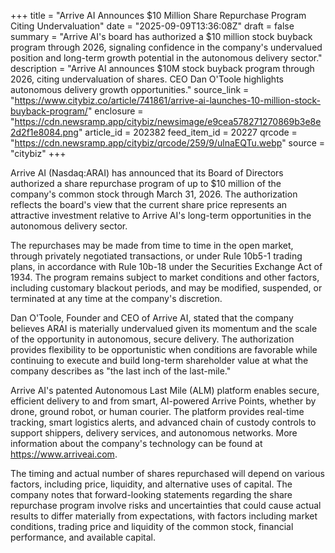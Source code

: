 +++
title = "Arrive AI Announces $10 Million Share Repurchase Program Citing Undervaluation"
date = "2025-09-09T13:36:08Z"
draft = false
summary = "Arrive AI's board has authorized a $10 million stock buyback program through 2026, signaling confidence in the company's undervalued position and long-term growth potential in the autonomous delivery sector."
description = "Arrive AI announces $10M stock buyback program through 2026, citing undervaluation of shares. CEO Dan O'Toole highlights autonomous delivery growth opportunities."
source_link = "https://www.citybiz.co/article/741861/arrive-ai-launches-10-million-stock-buyback-program/"
enclosure = "https://cdn.newsramp.app/citybiz/newsimage/e9cea578271270869b3e8e2d2f1e8084.png"
article_id = 202382
feed_item_id = 20227
qrcode = "https://cdn.newsramp.app/citybiz/qrcode/259/9/ulnaEQTu.webp"
source = "citybiz"
+++

<p>Arrive AI (Nasdaq:ARAI) has announced that its Board of Directors authorized a share repurchase program of up to $10 million of the company's common stock through March 31, 2026. The authorization reflects the board's view that the current share price represents an attractive investment relative to Arrive AI's long-term opportunities in the autonomous delivery sector.</p><p>The repurchases may be made from time to time in the open market, through privately negotiated transactions, or under Rule 10b5-1 trading plans, in accordance with Rule 10b-18 under the Securities Exchange Act of 1934. The program remains subject to market conditions and other factors, including customary blackout periods, and may be modified, suspended, or terminated at any time at the company's discretion.</p><p>Dan O'Toole, Founder and CEO of Arrive AI, stated that the company believes ARAI is materially undervalued given its momentum and the scale of the opportunity in autonomous, secure delivery. The authorization provides flexibility to be opportunistic when conditions are favorable while continuing to execute and build long-term shareholder value at what the company describes as "the last inch of the last-mile."</p><p>Arrive AI's patented Autonomous Last Mile (ALM) platform enables secure, efficient delivery to and from smart, AI-powered Arrive Points, whether by drone, ground robot, or human courier. The platform provides real-time tracking, smart logistics alerts, and advanced chain of custody controls to support shippers, delivery services, and autonomous networks. More information about the company's technology can be found at <a href="https://www.arriveai.com" rel="nofollow" target="_blank">https://www.arriveai.com</a>.</p><p>The timing and actual number of shares repurchased will depend on various factors, including price, liquidity, and alternative uses of capital. The company notes that forward-looking statements regarding the share repurchase program involve risks and uncertainties that could cause actual results to differ materially from expectations, with factors including market conditions, trading price and liquidity of the common stock, financial performance, and available capital.</p>